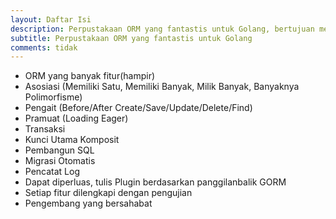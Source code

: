 ```yaml
---
layout: Daftar Isi
description: Perpustakaan ORM yang fantastis untuk Golang, bertujuan menjadi pengembang yang bersahabat.
subtitle: Perpustakaan ORM yang fantastis untuk Golang
comments: tidak
---
```


* <i class="fa fa-arrow-circle-right" aria-hidden="true"></i> ORM yang banyak fitur(hampir)
* <i class="fa fa-arrow-circle-right" aria-hidden="true"></i> Asosiasi (Memiliki Satu, Memiliki Banyak, Milik Banyak, Banyaknya Polimorfisme)
* <i class="fa fa-arrow-circle-right" aria-hidden="true"></i> Pengait (Before/After Create/Save/Update/Delete/Find)
* <i class="fa fa-arrow-circle-right" aria-hidden="true"></i> Pramuat (Loading Eager)
* <i class="fa fa-arrow-circle-right" aria-hidden="true"></i> Transaksi
* <i class="fa fa-arrow-circle-right" aria-hidden="true"></i> Kunci Utama Komposit
* <i class="fa fa-arrow-circle-right" aria-hidden="true"></i> Pembangun SQL
* <i class="fa fa-arrow-circle-right" aria-hidden="true"></i> Migrasi Otomatis
* <i class="fa fa-arrow-circle-right" aria-hidden="true"></i> Pencatat Log
* <i class="fa fa-arrow-circle-right" aria-hidden="true"></i> Dapat diperluas, tulis Plugin berdasarkan panggilanbalik GORM
* <i class="fa fa-arrow-circle-right" aria-hidden="true"></i> Setiap fitur dilengkapi dengan pengujian
* <i class="fa fa-arrow-circle-right" aria-hidden="true"></i> Pengembang yang bersahabat